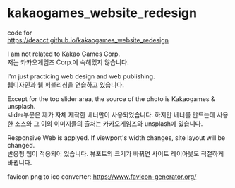 # kakaogames_website_redesign

code for<br>
<a href="https://deacct.github.io/kakaogames_website_redesign">https://deacct.github.io/kakaogames_website_redesign<a>

I am not related to Kakao Games Corp.<br>
저는 카카오게임즈 Corp.에 속해있지 않습니다.

I'm just practicing web design and web publishing.<br>
웹디자인과 웹 퍼블리싱을 연습하고 있습니다.

Except for the top slider area, the source of the photo is Kakaogames & unsplash.<br>
slider부분은 제가 자체 제작한 베너만이 사용되었습니다. 하지만 베너를 만드는데 사용한 소스와 그 이외 이미지들의 출처는 카카오게임즈와 unsplash에 있습니다.

Responsive Web is applyed. If viewport's width changes, site layout will be changed.<br>
반응형 웹이 적용되어 있습니다. 뷰포트의 크기가 바뀌면 사이트 레이아웃도 적절하게 바뀝니다.

favicon png to ico converter: https://www.favicon-generator.org/
